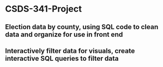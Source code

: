 # CSDS-341-Project
## Election data by county, using SQL code to clean data and organize for use in front end
## Interactively filter data for visuals, create interactive SQL queries to filter data
